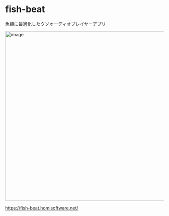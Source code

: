 # fish-beat

魚類に最適化したクソオーディオプレイヤーアプリ

<img width="539" alt="image" src="https://github.com/ritogk/fish-beat/assets/72111956/eec62daf-bf12-4145-8c85-44591d75f308">

https://fish-beat.homisoftware.net/

